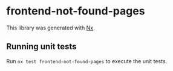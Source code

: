 # frontend-not-found-pages

This library was generated with [Nx](https://nx.dev).

## Running unit tests

Run `nx test frontend-not-found-pages` to execute the unit tests.
